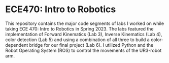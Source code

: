 # ECE470: Intro to Robotics
This repository contains the major code segments of labs I worked on while taking ECE 470: Intro to Robotics in Spring 2023. The labs featured the implementation of Forward Kinematics (Lab 3), Inverse Kinematics (Lab 4), color detection (Lab 5) and using a combination of all three to build a color-dependent bridge for our final project (Lab 6). I utilized Python and the Robot Operating System (ROS) to control the movements of the UR3-robot arm.
